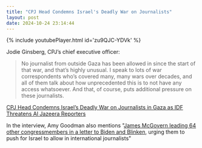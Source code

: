 ```yaml
---
title: "CPJ Head Condemns Israel's Deadly War on Journalists"
layout: post
date: 2024-10-24 23:14:44
---
```

{% include youtubePlayer.html id='zu9QJC-YDVk' %}

Jodie Ginsberg, CPJ’s chief executive officer:

> No journalist from outside Gaza has been allowed in since the start of that war, and that’s highly unusual. I speak to lots of war correspondents who’s covered many, many wars over decades, and all of them talk about how unprecedented this is to not have any access whatsoever. And that, of course, puts additional pressure on these journalists.

[CPJ Head Condemns Israel’s Deadly War on Journalists in Gaza as IDF Threatens Al Jazeera Reporters](https://www.democracynow.org/2024/10/24/gaza_cpj)

In the interview, Amy Goodman also mentions "[James McGovern leading 64 other congressmembers in a letter to Biden and Blinken](https://mcgovern.house.gov/news/documentsingle.aspx?DocumentID=400123), urging them to push for Israel to allow in international journalists"
